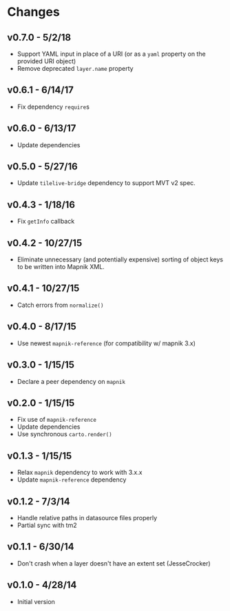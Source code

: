 # Changes

## v0.7.0 - 5/2/18

* Support YAML input in place of a URI (or as a `yaml` property on the provided
  URI object)
* Remove deprecated `layer.name` property

## v0.6.1 - 6/14/17

* Fix dependency `require`s

## v0.6.0 - 6/13/17

* Update dependencies

## v0.5.0 - 5/27/16

* Update `tilelive-bridge` dependency to support MVT v2 spec.

## v0.4.3 - 1/18/16

* Fix `getInfo` callback

## v0.4.2 - 10/27/15

* Eliminate unnecessary (and potentially expensive) sorting of object keys to
  be written into Mapnik XML.

## v0.4.1 - 10/27/15

* Catch errors from `normalize()`

## v0.4.0 - 8/17/15

* Use newest `mapnik-reference` (for compatibility w/ mapnik 3.x)

## v0.3.0 - 1/15/15

* Declare a peer dependency on `mapnik`

## v0.2.0 - 1/15/15

* Fix use of `mapnik-reference`
* Update dependencies
* Use synchronous `carto.render()`

## v0.1.3 - 1/15/15

* Relax `mapnik` dependency to work with 3.x.x
* Update `mapnik-reference` dependency

## v0.1.2 - 7/3/14

* Handle relative paths in datasource files properly
* Partial sync with tm2

## v0.1.1 - 6/30/14

* Don't crash when a layer doesn't have an extent set (JesseCrocker)

## v0.1.0 - 4/28/14

* Initial version
